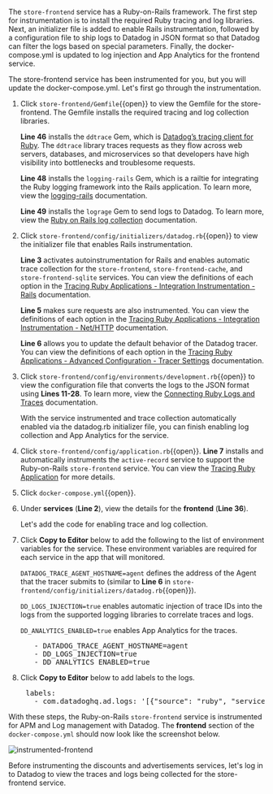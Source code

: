 The `store-frontend` service has a Ruby-on-Rails framework. The first step for instrumentation is to install the required Ruby tracing and log libraries. Next, an initializer file is added to enable Rails instrumentation, followed by a configuration file to ship logs to Datadog in JSON format so that Datadog can filter the logs based on special parameters. Finally, the docker-compose.yml is updated to log injection and App Analytics for the frontend service. 

The store-frontend service has been instrumented for you, but you will update the docker-compose.yml. Let's first go through the instrumentation.

1. Click `store-frontend/Gemfile`{{open}} to view the Gemfile for the store-frontend. The Gemfile installs the required tracing and log collection libraries.<p> **Line 46** installs the `ddtrace` Gem, which is <a href="https://docs.datadoghq.com/tracing/setup/ruby/" target="_blank">Datadog’s tracing client for Ruby</a>. The `ddtrace` library traces requests as they flow across web servers, databases, and microservices so that developers have high visibility into bottlenecks and troublesome requests. <p>**Line 48** installs the `logging-rails` Gem, which is a railtie for integrating the Ruby logging framework into the Rails application. To learn more, view the <a href="https://github.com/TwP/logging-rails" target="_blank">logging-rails</a> documentation. <p>**Line 49** installs the `lograge` Gem to send logs to Datadog. To learn more, view the <a href="https://docs.datadoghq.com/logs/log_collection/ruby/#setup" target="_blank">Ruby on Rails log collection</a> documentation.

2. Click `store-frontend/config/initializers/datadog.rb`{{open}} to view the initializer file that enables Rails instrumentation. <p>**Line 3** activates autoinstrumentation for Rails and enables automatic trace collection for the `store-frontend`,  `store-frontend-cache`, and `store-frontend-sqlite` services. You can view the definitions of each option in the <a href="https://docs.datadoghq.com/tracing/setup/ruby/#rails" target="_blank">Tracing Ruby Applications - Integration Instrumentation - Rails</a> documentation. <p>**Line 5** makes sure requests are also instrumented. You can view the definitions of each option in the <a href="https://docs.datadoghq.com/tracing/setup/ruby/#net-http" target="_blank">Tracing Ruby Applications - Integration Instrumentation - Net/HTTP</a> documentation. <p>**Line 6** allows you to update the default behavior of the Datadog tracer. You can view the definitions of each option in the <a href="https://docs.datadoghq.com/tracing/setup/ruby/#advanced-configuration" target="_blank">Tracing Ruby Applications - Advanced Configuration - Tracer Settings</a> documentation.

3. Click `store-frontend/config/environments/development.rb`{{open}} to view the configuration file that converts the logs to the JSON format using **Lines 11-28**. To learn more, view the <a href="https://docs.datadoghq.com/tracing/connect_logs_and_traces/ruby/?tab=lograge#automatic-trace-id-injection" target="_blank">Connecting Ruby Logs and Traces</a> documentation. <p> With the service instrumented and trace collection automatically enabled via the datadog.rb initializer file, you can finish enabling log collection and App Analytics for the service.

4. Click `store-frontend/config/application.rb`{{open}}.  **Line 7** installs and automatically instruments the `active-record` service to support the Ruby-on-Rails `store-frontend` service. You can view the <a href="https://docs.datadoghq.com/tracing/setup/ruby/#active-record" target="_blank"> Tracing Ruby Application</a> for more details.

5. Click `docker-compose.yml`{{open}}.

6. Under **services** (**Line 2**), view the details for the **frontend** (**Line 36**). <p> Let's add the code for enabling trace and log collection.

7. Click **Copy to Editor** below to add the following to the list of environment variables for the service. These environment variables are required for each service in the app that will monitored. <p> `DATADOG_TRACE_AGENT_HOSTNAME=agent` defines the address of the Agent that the tracer submits to (similar to **Line 6** in `store-frontend/config/initializers/datadog.rb`{{open}}). <p> `DD_LOGS_INJECTION=true` enables automatic injection of trace IDs into the logs from the supported logging libraries to correlate traces and logs. <p> `DD_ANALYTICS_ENABLED=true` enables App Analytics for the traces.
<pre class="file" data-filename="docker-compose.yml" data-target="insert" data-marker="# add frontend env variables">
      - DATADOG_TRACE_AGENT_HOSTNAME=agent
      - DD_LOGS_INJECTION=true
      - DD_ANALYTICS_ENABLED=true</pre> 

8. Click **Copy to Editor** below to add labels to the logs.
<pre class="file" data-filename="docker-compose.yml" data-target="insert" data-marker="# add frontend log labels">
    labels:
      - com.datadoghq.ad.logs: '[{"source": "ruby", "service": "store-frontend"}]'</pre> 

With these steps, the Ruby-on-Rails `store-frontend` service is instrumented for APM and Log management with Datadog. The **frontend** section of the `docker-compose.yml` should now look like  the screenshot below. <p> ![instrumented-frontend](instrumentapp2/assets/instrumented-frontend.png) 

Before instrumenting the discounts and advertisements services, let's log in to Datadog to view the traces and logs being collected for the store-frontend service. 